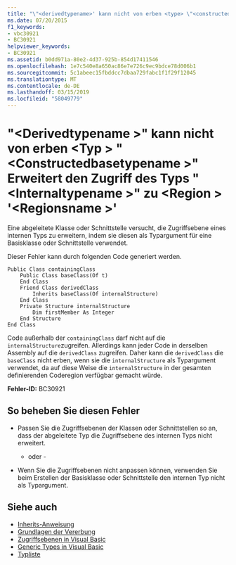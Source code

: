 ```yaml
---
title: "\"<derivedtypename>' kann nicht von erben <type> \"<constructedbasetypename>'da den Zugriff des Typs erweitert\"<internaltypename>\" zu <region> \"<regionname>\""
ms.date: 07/20/2015
f1_keywords:
- vbc30921
- BC30921
helpviewer_keywords:
- BC30921
ms.assetid: b0dd971a-80e2-4d37-925b-854d17411546
ms.openlocfilehash: 1e7c540e8a650ac86e7e726c9ec9bdce78d006b1
ms.sourcegitcommit: 5c1abeec15fbddcc7dbaa729fabc1f1f29f12045
ms.translationtype: MT
ms.contentlocale: de-DE
ms.lasthandoff: 03/15/2019
ms.locfileid: "58049779"
---
```

# <a name="derivedtypename-cannot-inherit-from-type-constructedbasetypename-because-it-expands-the-access-of-type-internaltypename-to-region-regionname"></a>"\<Derivedtypename >" kann nicht von erben \<Typ > "\<Constructedbasetypename >" Erweitert den Zugriff des Typs "\<Internaltypename >" zu \<Region > '\<Regionsname >'
Eine abgeleitete Klasse oder Schnittstelle versucht, die Zugriffsebene eines internen Typs zu erweitern, indem sie diesen als Typargument für eine Basisklasse oder Schnittstelle verwendet.  
  
 Dieser Fehler kann durch folgenden Code generiert werden.  
  
```  
Public Class containingClass  
    Public Class baseClass(Of t)  
    End Class  
    Friend Class derivedClass  
        Inherits baseClass(Of internalStructure)  
    End Class  
    Private Structure internalStructure  
        Dim firstMember As Integer  
    End Structure  
End Class  
```  
  
 Code außerhalb der `containingClass` darf nicht auf die `internalStructure`zugreifen. Allerdings kann jeder Code in derselben Assembly auf die `derivedClass` zugreifen. Daher kann die `derivedClass` die `baseClass` nicht erben, wenn sie die `internalStructure` als Typargument verwendet, da auf diese Weise die `internalStructure` in der gesamten definierenden Coderegion verfügbar gemacht würde.  
  
 **Fehler-ID:** BC30921  
  
## <a name="to-correct-this-error"></a>So beheben Sie diesen Fehler  
  
-   Passen Sie die Zugriffsebenen der Klassen oder Schnittstellen so an, dass der abgeleitete Typ die Zugriffsebene des internen Typs nicht erweitert.  
  
     - oder -  
  
-   Wenn Sie die Zugriffsebenen nicht anpassen können, verwenden Sie beim Erstellen der Basisklasse oder Schnittstelle den internen Typ nicht als Typargument.  
  
## <a name="see-also"></a>Siehe auch

- [Inherits-Anweisung](../../visual-basic/language-reference/statements/inherits-statement.md)
- [Grundlagen der Vererbung](../../visual-basic/programming-guide/language-features/objects-and-classes/inheritance-basics.md)
- [Zugriffsebenen in Visual Basic](../../visual-basic/programming-guide/language-features/declared-elements/access-levels.md)
- [Generic Types in Visual Basic](../../visual-basic/programming-guide/language-features/data-types/generic-types.md)
- [Typliste](../../visual-basic/language-reference/statements/type-list.md)
